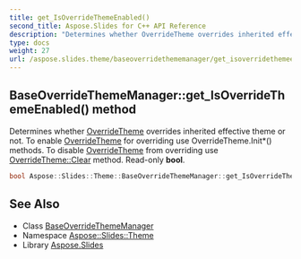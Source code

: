 ```yaml
---
title: get_IsOverrideThemeEnabled()
second_title: Aspose.Slides for C++ API Reference
description: "Determines whether OverrideTheme overrides inherited effective theme or not. To enable OverrideTheme for overriding use OverrideTheme.Init*() methods. To disable OverrideTheme from overriding use OverrideTheme::Clear method. Read-only bool."
type: docs
weight: 27
url: /aspose.slides.theme/baseoverridethememanager/get_isoverridethemeenabled/
---
```

## BaseOverrideThemeManager::get_IsOverrideThemeEnabled() method


Determines whether [OverrideTheme](../../overridetheme/) overrides inherited effective theme or not. To enable [OverrideTheme](../../overridetheme/) for overriding use OverrideTheme.Init*() methods. To disable [OverrideTheme](../../overridetheme/) from overriding use [OverrideTheme::Clear](../../overridetheme/clear/) method. Read-only **bool**.

```cpp
bool Aspose::Slides::Theme::BaseOverrideThemeManager::get_IsOverrideThemeEnabled() override
```

## See Also

* Class [BaseOverrideThemeManager](../)
* Namespace [Aspose::Slides::Theme](../../)
* Library [Aspose.Slides](../../../)
